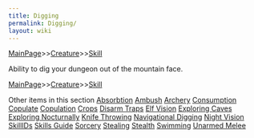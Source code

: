 ```yaml
---
title: Digging
permalink: Digging/
layout: wiki
---
```


[MainPage](/keeperrl_wiki/ "wikilink")>>[Creature](/keeperrl_wiki/Creature_Guide "wikilink")>>[Skill](/keeperrl_wiki/Skill "wikilink")

Ability to dig your dungeon out of the mountain face.

[MainPage](/keeperrl_wiki/ "wikilink")>>[Creature](/keeperrl_wiki/Creature_Guide "wikilink")>>[Skill](/keeperrl_wiki/Skill "wikilink")

Other items in this section
    [Absorbtion](/keeperrl_wiki/Absorbtion "wikilink")
    [Ambush](/keeperrl_wiki/Ambush "wikilink")
    [Archery](/keeperrl_wiki/Archery "wikilink")
    [Consumption](/keeperrl_wiki/Consumption "wikilink")
    [Copulate](/keeperrl_wiki/Copulate "wikilink")
    [Copulation](/keeperrl_wiki/Copulation "wikilink")
    [Crops](/keeperrl_wiki/Crops "wikilink")
    [Disarm Traps](/keeperrl_wiki/Disarm_Traps "wikilink")
    [Elf Vision](/keeperrl_wiki/Elf_Vision "wikilink")
    [Exploring Caves](/keeperrl_wiki/Exploring_Caves "wikilink")
    [Exploring Nocturnally](/keeperrl_wiki/Exploring_Nocturnally "wikilink")
    [Knife Throwing](/keeperrl_wiki/Knife_Throwing "wikilink")
    [Navigational Digging](/keeperrl_wiki/Navigational_Digging "wikilink")
    [Night Vision](/keeperrl_wiki/Night_Vision "wikilink")
    [SkillIDs](/keeperrl_wiki/SkillIDs "wikilink")
    [Skills Guide](/keeperrl_wiki/Skills_Guide "wikilink")
    [Sorcery](/keeperrl_wiki/Sorcery "wikilink")
    [Stealing](/keeperrl_wiki/Stealing "wikilink")
    [Stealth](/keeperrl_wiki/Stealth "wikilink")
    [Swimming](/keeperrl_wiki/Swimming "wikilink")
    [Unarmed Melee](/keeperrl_wiki/Unarmed_Melee "wikilink")
